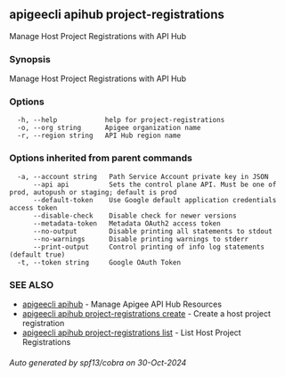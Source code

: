## apigeecli apihub project-registrations

Manage Host Project Registrations with API Hub

### Synopsis

Manage Host Project Registrations with API Hub

### Options

```
  -h, --help            help for project-registrations
  -o, --org string      Apigee organization name
  -r, --region string   API Hub region name
```

### Options inherited from parent commands

```
  -a, --account string   Path Service Account private key in JSON
      --api api          Sets the control plane API. Must be one of prod, autopush or staging; default is prod
      --default-token    Use Google default application credentials access token
      --disable-check    Disable check for newer versions
      --metadata-token   Metadata OAuth2 access token
      --no-output        Disable printing all statements to stdout
      --no-warnings      Disable printing warnings to stderr
      --print-output     Control printing of info log statements (default true)
  -t, --token string     Google OAuth Token
```

### SEE ALSO

* [apigeecli apihub](apigeecli_apihub.md)	 - Manage Apigee API Hub Resources
* [apigeecli apihub project-registrations create](apigeecli_apihub_project-registrations_create.md)	 - Create a host project registration
* [apigeecli apihub project-registrations list](apigeecli_apihub_project-registrations_list.md)	 - List Host Project Registrations

###### Auto generated by spf13/cobra on 30-Oct-2024
